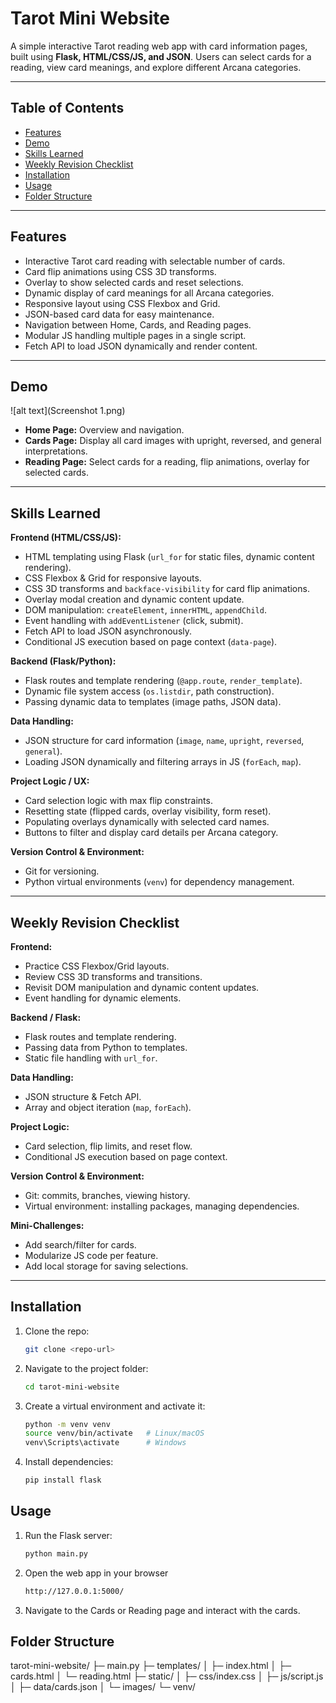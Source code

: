 # Tarot Mini Website

A simple interactive Tarot reading web app with card information pages, built using **Flask, HTML/CSS/JS, and JSON**. Users can select cards for a reading, view card meanings, and explore different Arcana categories.

---

## **Table of Contents**
- [Features](#features)
- [Demo](#demo)
- [Skills Learned](#skills-learned)
- [Weekly Revision Checklist](#weekly-revision-checklist)
- [Installation](#installation)
- [Usage](#usage)
- [Folder Structure](#folder-structure)

---

## **Features**
- Interactive Tarot card reading with selectable number of cards.
- Card flip animations using CSS 3D transforms.
- Overlay to show selected cards and reset selections.
- Dynamic display of card meanings for all Arcana categories.
- Responsive layout using CSS Flexbox and Grid.
- JSON-based card data for easy maintenance.
- Navigation between Home, Cards, and Reading pages.
- Modular JS handling multiple pages in a single script.
- Fetch API to load JSON dynamically and render content.

---

## **Demo**
![alt text](Screenshot 1.png)

- **Home Page:** Overview and navigation.  
- **Cards Page:** Display all card images with upright, reversed, and general interpretations.  
- **Reading Page:** Select cards for a reading, flip animations, overlay for selected cards.

---

## **Skills Learned**
**Frontend (HTML/CSS/JS):**
- HTML templating using Flask (`url_for` for static files, dynamic content rendering).  
- CSS Flexbox & Grid for responsive layouts.  
- CSS 3D transforms and `backface-visibility` for card flip animations.  
- Overlay modal creation and dynamic content update.  
- DOM manipulation: `createElement`, `innerHTML`, `appendChild`.  
- Event handling with `addEventListener` (click, submit).  
- Fetch API to load JSON asynchronously.  
- Conditional JS execution based on page context (`data-page`).  

**Backend (Flask/Python):**
- Flask routes and template rendering (`@app.route`, `render_template`).  
- Dynamic file system access (`os.listdir`, path construction).  
- Passing dynamic data to templates (image paths, JSON data).  

**Data Handling:**
- JSON structure for card information (`image`, `name`, `upright`, `reversed`, `general`).  
- Loading JSON dynamically and filtering arrays in JS (`forEach`, `map`).  

**Project Logic / UX:**
- Card selection logic with max flip constraints.  
- Resetting state (flipped cards, overlay visibility, form reset).  
- Populating overlays dynamically with selected card names.  
- Buttons to filter and display card details per Arcana category.  

**Version Control & Environment:**
- Git for versioning.  
- Python virtual environments (`venv`) for dependency management.  

---

## **Weekly Revision Checklist**
**Frontend:**
- Practice CSS Flexbox/Grid layouts.  
- Review CSS 3D transforms and transitions.  
- Revisit DOM manipulation and dynamic content updates.  
- Event handling for dynamic elements.  

**Backend / Flask:**
- Flask routes and template rendering.  
- Passing data from Python to templates.  
- Static file handling with `url_for`.  

**Data Handling:**
- JSON structure & Fetch API.  
- Array and object iteration (`map`, `forEach`).  

**Project Logic:**
- Card selection, flip limits, and reset flow.  
- Conditional JS execution based on page context.  

**Version Control & Environment:**
- Git: commits, branches, viewing history.  
- Virtual environment: installing packages, managing dependencies.  

**Mini-Challenges:**
- Add search/filter for cards.  
- Modularize JS code per feature.  
- Add local storage for saving selections.

---

## **Installation**
1. Clone the repo:
   ```bash
   git clone <repo-url>
2. Navigate to the project folder:
    ```bash
    cd tarot-mini-website
3. Create a virtual environment and activate it:
    ```bash
    python -m venv venv
    source venv/bin/activate   # Linux/macOS
    venv\Scripts\activate      # Windows
4. Install dependencies:
    ```bash
    pip install flask

## **Usage**
1. Run the Flask server:
    ```bash
    python main.py
2. Open the web app in your browser
    ```bash
    http://127.0.0.1:5000/
3. Navigate to the Cards or Reading page and interact with the cards.

## **Folder Structure**
tarot-mini-website/
├─ main.py
├─ templates/
│  ├─ index.html
│  ├─ cards.html
│  └─ reading.html
├─ static/
│  ├─ css/index.css
│  ├─ js/script.js
│  ├─ data/cards.json
│  └─ images/
└─ venv/


